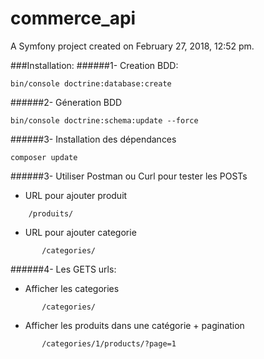 commerce_api
=============

A Symfony project created on February 27, 2018, 12:52 pm.


###Installation:
######1- Creation BDD:
```
bin/console doctrine:database:create
```
######2- Géneration BDD
```
bin/console doctrine:schema:update --force
```
######3- Installation des dépendances
```
composer update
```
######3- Utiliser Postman ou Curl pour tester les POSTs
*   URL pour ajouter produit
```
    /produits/
```
*   URL pour ajouter categorie
```    
       /categories/
```
######4- Les GETS urls:
*   Afficher les categories
```
       /categories/
```
*   Afficher les produits dans une catégorie + pagination
```
       /categories/1/products/?page=1
```
